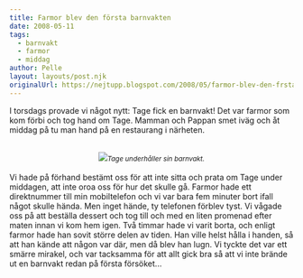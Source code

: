 ```yaml
---
title: Farmor blev den första barnvakten
date: 2008-05-11
tags: 
  - barnvakt
  - farmor
  - middag	
author: Pelle
layout: layouts/post.njk
originalUrl: https://nejtupp.blogspot.com/2008/05/farmor-blev-den-frsta-barnvakten.html
---
```


I torsdags provade vi något nytt: Tage fick en barnvakt! Det var farmor som kom förbi och tog hand om Tage. Mamman och Pappan smet iväg och åt middag på tu man hand på en restaurang i närheten.<br><br><div style="text-align: center;"><img src="../../../../img/_MG_1277_1024pix.jpg"><span style="font-size:85%;"><span style="font-style: italic;">Tage underhåller sin barnvakt.</span></span><br></div><br>Vi hade på förhand bestämt oss för att inte sitta och prata om Tage under middagen, att inte oroa oss för hur det skulle gå. Farmor hade ett direktnummer till min mobiltelefon och vi var bara fem minuter bort ifall något skulle hända. Men inget hände, ty telefonen förblev tyst. Vi vågade oss på att beställa dessert och tog till och med en liten promenad efter maten innan vi kom hem igen. Två timmar hade vi varit borta, och enligt farmor hade han sovit större delen av tiden. Han ville helst hålla i handen, så att han kände att någon var där, men då blev han lugn. Vi tyckte det var ett smärre mirakel, och var tacksamma för att allt gick bra så att vi inte brände ut en barnvakt redan på första försöket...
<!-- no comments on this post -->